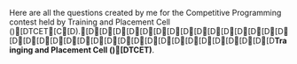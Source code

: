 Here are all the questions created by me for the Competitive Programming contest held by Training and Placement Cell ()[DTCET[C[D).[D[D[D[D[D[D[D[D[D[D[D[D[D[D[D[D[D[D[D[D[D[D[D[D[D[D[D[D[D[D[D[D[D[D[D**Trainging and Placement Cell ()[DTCET)**.
